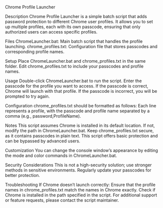 Chrome Profile Launcher

Description
Chrome Profile Launcher is a simple batch script that adds password protection to different Chrome user profiles. It allows you to set up multiple profiles, each with its own passcode, ensuring that only authorized users can access specific profiles.

Files
ChromeLauncher.bat: Main batch script that handles the profile launching.
chrome_profiles.txt: Configuration file that stores passcodes and corresponding profile names.

Setup
Place ChromeLauncher.bat and chrome_profiles.txt in the same folder.
Edit chrome_profiles.txt to include your passcodes and profile names.

Usage
Double-click ChromeLauncher.bat to run the script.
Enter the passcode for the profile you want to access.
If the passcode is correct, Chrome will launch with that profile.
If the passcode is incorrect, you will be prompted to try again.

Configuration
chrome_profiles.txt should be formatted as follows:
Each line represents a profile, with the passcode and profile name separated by a comma (e.g., password,ProfileName).

Notes
This script assumes Chrome is installed in its default location. If not, modify the path in ChromeLauncher.bat.
Keep chrome_profiles.txt secure, as it contains passcodes in plain text.
This script offers basic protection and can be bypassed by advanced users.

Customization
You can change the console window’s appearance by editing the mode and color commands in ChromeLauncher.bat.

Security Considerations
This is not a high-security solution; use stronger methods in sensitive environments.
Regularly update your passcodes for better protection.

Troubleshooting
If Chrome doesn’t launch correctly:
Ensure that the profile names in chrome_profiles.txt match the names in Chrome exactly.
Check if Chrome is installed in the path specified in the script.
For additional support or feature requests, please contact the script maintainer.
